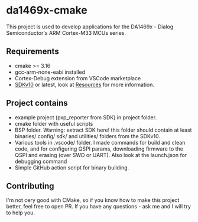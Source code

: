 # da1469x-cmake

This project is used to develop applications for the DA1469x - Dialog Semiconductor's ARM Cortex-M33 MCUs series.

## Requirements

* cmake >= 3.16
* gcc-arm-none-eabi installed
* Cortex-Debug extension from VSCode marketplace
* [SDKv10](https://www.dialog-semiconductor.com/system/files/2020-12/SDK_10.0.10.118.zip) or latest, look at [Resources](https://www.dialog-semiconductor.com/products/bluetooth-low-energy/da1469x#tab-field_tab_content_resources) for more information.

## Project contains

* example project (pxp_reporter from SDK) in project folder.
* cmake folder with useful scripts
* BSP folder. Warning: extract SDK here! this folder should contain at least binaries/ config/ sdk/ and utilities/ folders from the SDKv10.
* Various tools in .vscode/ folder. I made commands for build and clean code, and for configuring QSPI params, downloading firmware to the QSPI and erasing (over SWD or UART). Also look at the launch.json for debugging command
* Simple GitHub action script for binary building.

## Contributing

I'm not cery good with CMake, so if you know how to make this project better, feel free to open PR. If you have any questions - ask me and I will try to help you.